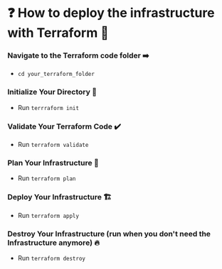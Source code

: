 # ❓ How to deploy the infrastructure with Terraform 🔖
### Navigate to the Terraform code folder ➡️
- `cd your_terraform_folder`
### Initialize Your Directory 🛴
- Run `terrraform init`

### Validate Your Terraform Code ✔️
- Run `terraform validate`

### Plan Your Infrastructure 📆
- Run `terraform plan`

### Deploy Your Infrastructure 🏗️
- Run `terraform apply`

### Destroy Your Infrastructure (run when you don't need the Infrastructure anymore) 🔥
- Run `terraform destroy`

